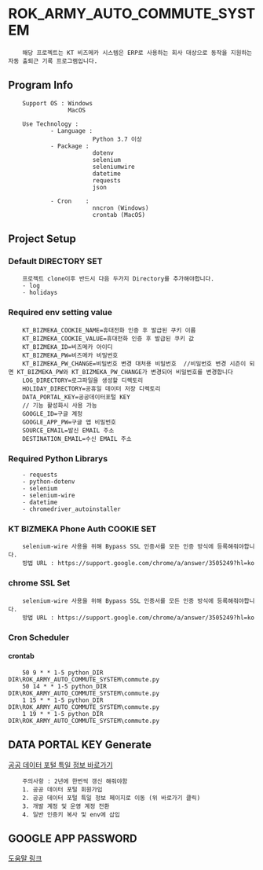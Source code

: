 # ROK_ARMY_AUTO_COMMUTE_SYSTEM
```text
    해당 프로젝트는 KT 비즈메카 시스템은 ERP로 사용하는 회사 대상으로 동작을 지원하는 자동 출퇴근 기록 프로그램입니다.
```

## Program Info
```text
    Support OS : Windows
                 MacOS
    
    Use Technology : 
            - Language :
                        Python 3.7 이상
            - Package :
                        dotenv
                        selenium
                        seleniumwire
                        datetime
                        requests
                        json
                        
            - Cron    : 
                        nncron (Windows)
                        crontab (MacOS)
```


## Project Setup
### Default DIRECTORY SET
```text
    프로젝트 clone이후 반드시 다음 두가지 Directory를 추가해야합니다.
    - log
    - holidays
```

### Required env setting value
```text
    KT_BIZMEKA_COOKIE_NAME=휴대전화 인증 후 발급된 쿠키 이름
    KT_BIZMEKA_COOKIE_VALUE=휴대전화 인증 후 발급된 쿠키 값
    KT_BIZMEKA_ID=비즈메카 아이디
    KT_BIZMEKA_PW=비즈메카 비밀번호
    KT_BIZMEKA_PW_CHANGE=비밀번호 변경 대처용 비밀번호  //비밀번호 변경 시즌이 되면 KT_BIZMEKA_PW와 KT_BIZMEKA_PW_CHANGE가 변경되어 비밀번호를 변경합니다
    LOG_DIRECTORY=로그파일을 생성할 디렉토리
    HOLIDAY_DIRECTORY=공휴일 데이터 저장 디렉토리
    DATA_PORTAL_KEY=공공데이터포털 KEY
    // 기능 활성화시 사용 가능
    GOOGLE_ID=구글 계정
    GOOGLE_APP_PW=구글 앱 비밀번호
    SOURCE_EMAIL=발신 EMAIL 주소
    DESTINATION_EMAIL=수신 EMAIL 주소
```

### Required Python Librarys
```text
    - requests
    - python-dotenv
    - selenium
    - selenium-wire
    - datetime
    - chromedriver_autoinstaller
```


### KT BIZMEKA Phone Auth COOKIE SET
```text
    selenium-wire 사용을 위해 Bypass SSL 인증서를 모든 인증 방식에 등록해줘야합니다. 
    방법 URL : https://support.google.com/chrome/a/answer/3505249?hl=ko
```

### chrome SSL Set
```text
    selenium-wire 사용을 위해 Bypass SSL 인증서를 모든 인증 방식에 등록해줘야합니다. 
    방법 URL : https://support.google.com/chrome/a/answer/3505249?hl=ko
```

### Cron Scheduler
#### crontab
```text
    50 9 * * 1-5 python_DIR DIR\ROK_ARMY_AUTO_COMMUTE_SYSTEM\commute.py
    50 14 * * 1-5 python_DIR DIR\ROK_ARMY_AUTO_COMMUTE_SYSTEM\commute.py
    1 15 * * 1-5 python_DIR DIR\ROK_ARMY_AUTO_COMMUTE_SYSTEM\commute.py
    1 19 * * 1-5 python_DIR DIR\ROK_ARMY_AUTO_COMMUTE_SYSTEM\commute.py
```

## DATA PORTAL KEY Generate
[공공 데이터 포털 특일 정보 바로가기](https://www.data.go.kr/iim/api/selectAPIAcountView.do)
```text
    주의사항 : 2년에 한번씩 갱신 해줘야함
    1. 공공 데이터 포털 회원가입
    2. 공공 데이터 포털 특일 정보 페이지로 이동 (위 바로가기 클릭)
    3. 개발 계정 및 운영 계정 전환
    4. 일반 인증키 복사 및 env에 삽입
```

## GOOGLE APP PASSWORD
[도움말 링크](https://support.google.com/accounts/answer/185833?hl=ko)